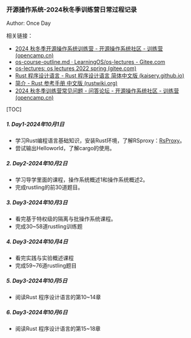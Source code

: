### 开源操作系统-2024秋冬季训练营日常过程记录

Author: Once Day

相关链接：

- [2024 秋冬季开源操作系统训练营 - 开源操作系统社区 - 训练营 (opencamp.cn)](https://opencamp.cn/os2edu/camp/2024fall)
- [os-course-outline.md · LearningOS/os-lectures - Gitee.com](https://gitee.com/learning-os/os-lectures/blob/master/os-course-outline.md)
- [os-lectures: os lectures 2022 spring (gitee.com)](https://gitee.com/learning-os/os-lectures#/learning-os/os-lectures/blob/master/os-course-outline.md)
- [Rust 程序设计语言 - Rust 程序设计语言 简体中文版 (kaisery.github.io)](https://kaisery.github.io/trpl-zh-cn/title-page.html)
- [简介 - Rust 参考手册 中文版 (rustwiki.org)](https://rustwiki.org/zh-CN/reference/introduction.html)
- [2024 秋冬季训练营常见问题 - 问答论坛 - 开源操作系统社区 - 训练营 (opencamp.cn)](https://opencamp.cn/os2edu/bbs/1382)

[TOC]

##### 1. Day1-2024年10月1日

- 学习Rust编程语言基础知识，安装Rust环境，了解RSproxy：[RsProxy](https://rsproxy.cn/)。
- 尝试输出Helloworld，了解cargo的使用。

##### 2. Day2-2024年10月2日

- 学习导学里面的课程，操作系统概述1和操作系统概述2。
- 完成rustling的前30道题目。

##### 3. Day3-2024年10月3日

- 看完基于特权级的隔离与批操作系统课程。
- 完成30~58道rustling训练题

##### 4. Day3-2024年10月4日

- 看完实践与实验概述课程
- 完成59~76道rustling题目

##### 5. Day3-2024年10月5日

- 阅读Rust 程序设计语言的第10~14章

##### 6. Day3-2024年10月6日

- 阅读Rust 程序设计语言的第15~18章